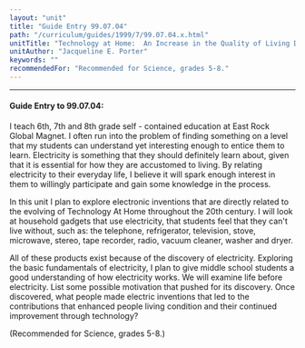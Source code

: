 ```yaml
---
layout: "unit"
title: "Guide Entry 99.07.04"
path: "/curriculum/guides/1999/7/99.07.04.x.html"
unitTitle: "Technology at Home:  An Increase in the Quality of Living Due to Electronic Inventions"
unitAuthor: "Jacqueline E. Porter"
keywords: ""
recommendedFor: "Recommended for Science, grades 5-8."
---
```

<body>
<hr/>
 <h4>
  Guide Entry to 99.07.04:
 </h4>
 I teach 6th, 7th and 8th grade self - contained education at East Rock Global Magnet.  I often run into the problem of finding something on a level that my students can understand yet interesting enough to entice them to learn.  Electricity is something that they should definitely learn about, given that it is essential for how they are accustomed to living.  By relating electricity to their everyday life, I believe it will spark enough interest in them to willingly participate and gain some knowledge in the process.
 <p>
  In this unit I plan to explore electronic inventions that are directly related to the evolving of Technology At Home throughout the 20th century.  I will look at household gadgets that use electricity, that students feel that they can't live without, such as:  the telephone, refrigerator, television, stove, microwave, stereo, tape recorder, radio, vacuum cleaner, washer and dryer.
 </p>
 <p>
  All of these products exist because of the discovery of electricity. Exploring the basic fundamentals of electricity, I plan to give middle school students a good understanding of how electricity works.  We will examine life before electricity.  List some possible motivation that pushed for its discovery.  Once discovered, what people made electric inventions that led to the contributions that enhanced people living condition and their continued improvement through technology?
 </p>
 <p>
  (Recommended for Science, grades 5-8.)
 </p>


</body>